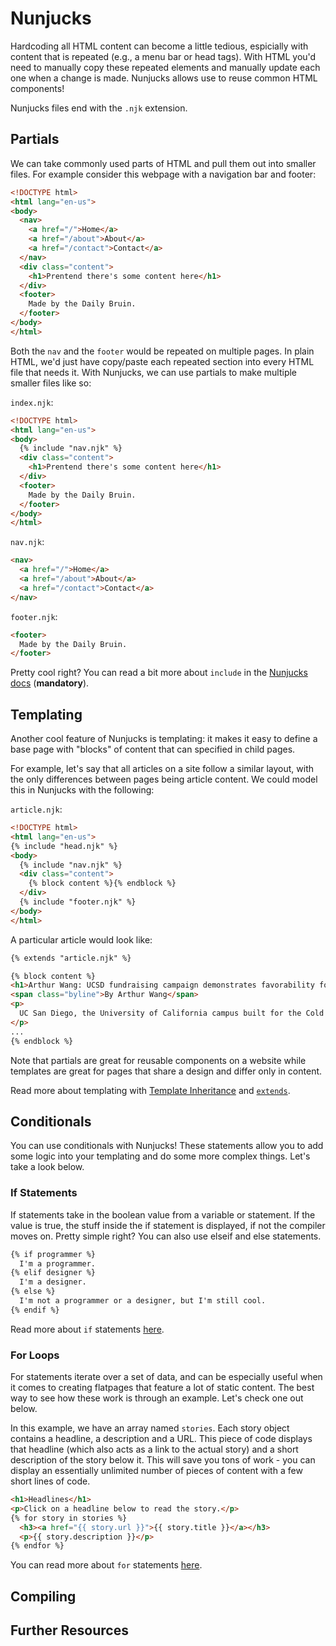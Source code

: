 # Nunjucks
Hardcoding all HTML content can become a little tedious, espicially with content that is repeated (e.g., a menu bar or head tags). With HTML you'd need to manually copy these repeated elements and manually update each one when a change is made. Nunjucks allows use to reuse common HTML components!

Nunjucks files end with the `.njk` extension.

## Partials
We can take commonly used parts of HTML and pull them out into smaller files. For example consider this webpage with a navigation bar and footer:

```html
<!DOCTYPE html>
<html lang="en-us">
<body>
  <nav>
    <a href="/">Home</a>
    <a href="/about">About</a>
    <a href="/contact">Contact</a>
  </nav>
  <div class="content">
    <h1>Prentend there's some content here</h1>
  </div>
  <footer>
    Made by the Daily Bruin. 
  </footer>
</body>
</html>
```

Both the `nav` and the `footer` would be repeated on multiple pages. In plain HTML, we'd just have copy/paste each repeated section into every HTML file that needs it. With Nunjucks, we can use partials to make multiple smaller files like so:

`index.njk`:
```html
<!DOCTYPE html>
<html lang="en-us">
<body>
  {% include "nav.njk" %}
  <div class="content">
    <h1>Prentend there's some content here</h1>
  </div>
  <footer>
    Made by the Daily Bruin. 
  </footer>
</body>
</html>
```

`nav.njk`:
```html
<nav>
  <a href="/">Home</a>
  <a href="/about">About</a>
  <a href="/contact">Contact</a>
</nav>
```

`footer.njk`:
```html
<footer>
  Made by the Daily Bruin. 
</footer>
```

Pretty cool right? You can read a bit more about `include` in the [Nunjucks docs](https://mozilla.github.io/nunjucks/templating.html#include) (**mandatory**).

## Templating
Another cool feature of Nunjucks is templating: it makes it easy to define a base page with "blocks" of content that can specified in child pages. 

For example, let's say that all articles on a site follow a similar layout, with the only differences between pages being article content. We could model this in Nunjucks with the following:

`article.njk`:
```html
<!DOCTYPE html>
<html lang="en-us">
{% include "head.njk" %}
<body>
  {% include "nav.njk" %}
  <div class="content">
    {% block content %}{% endblock %}
  </div>
  {% include "footer.njk" %}
</body>
</html>
```

A particular article would look like:
```html
{% extends "article.njk" %}

{% block content %}
<h1>Arthur Wang: UCSD fundraising campaign demonstrates favorability for UC privatization</h1>
<span class="byline">By Arthur Wang</span>
<p>
  UC San Diego, the University of California campus built for the Cold War, has been getting the cold shoulder from its alumni lately.
</p>
...
{% endblock %}
```

Note that partials are great for reusable components on a website while templates are great for pages that share a design and differ only in content.

Read more about templating with [Template Inheritance](https://mozilla.github.io/nunjucks/templating.html#template-inheritance) and [`extends`](https://mozilla.github.io/nunjucks/templating.html#extends).


## Conditionals
You can use conditionals with Nunjucks! These statements allow you to add some logic into your templating and do some more complex things. Let's take a look below.

### If Statements
If statements take in the boolean value from a variable or statement. If the value is true, the stuff inside the if statement is displayed, if not the compiler moves on. Pretty simple right? You can also use elseif and else statements.
```html
{% if programmer %}
  I'm a programmer.
{% elif designer %}
  I'm a designer.
{% else %}
  I'm not a programmer or a designer, but I'm still cool.
{% endif %}
```

Read more about `if` statements [here](https://mozilla.github.io/nunjucks/templating.html#if).

### For Loops
For statements iterate over a set of data, and can be especially useful when it comes to creating flatpages that feature a lot of static content. The best way to see how these work is through an example. Let's check one out below.

In this example, we have an array named `stories`. Each story object contains a headline, a description and a URL. This piece of code displays that headline (which also acts as a link to the actual story) and a short description of the story below it. This will save you tons of work - you can display an essentially unlimited number of pieces of content with a few short lines of code.

```html
<h1>Headlines</h1>
<p>Click on a headline below to read the story.</p>
{% for story in stories %}
  <h3><a href="{{ story.url }}">{{ story.title }}</a></h3>
  <p>{{ story.description }}</p>
{% endfor %}
```

You can read more about `for` statements [here](https://mozilla.github.io/nunjucks/templating.html#for).

## Compiling

## Further Resources
